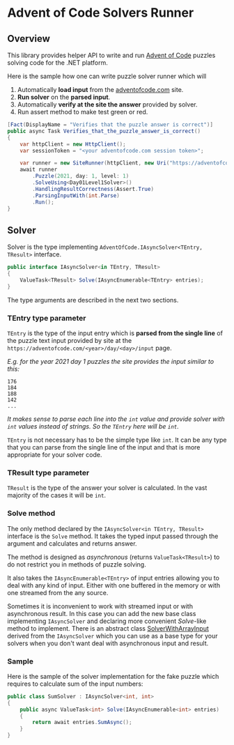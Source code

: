 # Advent of Code Solvers Runner

## Overview

This library provides helper API to write and run [Advent of Code](https://adventofcode.com)
puzzles solving code for the .NET platform.

Here is the sample how one can write puzzle solver runner which will 
1. Automatically **load input** from the [adventofcode.com](https://adventofcode.com) site.
2. **Run solver** on the **parsed input**.
3. Automatically **verify at the site the answer** provided by solver.
4. Run assert method to make test green or red.

```c#
[Fact(DisplayName = "Verifies that the puzzle answer is correct")]
public async Task Verifies_that_the_puzzle_answer_is_correct()
{
    var httpClient = new HttpClient();
    var sessionToken = "<your adventofcode.com session token>";

    var runner = new SiteRunner(httpClient, new Uri("https://adventofcode.com"), sessionToken);
    await runner
        .Puzzle(2021, day: 1, level: 1)
        .SolveUsing<Day01Level1Solver>()
        .HandlingResultCorrectness(Assert.True)
        .ParsingInputWith(int.Parse)
        .Run();
}
```

## Solver

Solver is the type implementing `AdventOfCode.IAsyncSolver<TEntry, TResult>` interface.

```c#
public interface IAsyncSolver<in TEntry, TResult>
{
    ValueTask<TResult> Solve(IAsyncEnumerable<TEntry> entries);
}
```
The type arguments are described in the next two sections.

### TEntry type parameter

`TEntry` is the type of the input entry which is **parsed from the single line** of the puzzle text input provided by site at the `https://adventofcode.com/<year>/day/<day>/input` page.

*E.g. for the year 2021 day 1 puzzles the site provides the input similar to this:*

```
176
184
188
142
...
```
*It makes sense to parse each line into the `int` value and provide solver with `int` values instead of strings. So the `TEntry` here will be `int`.*

`TEntry` is not necessary has to be the simple type like `int`. It can be any type that you can parse from the single line of the input and that is more appropriate for your solver code.

### TResult type parameter

`TResult` is the type of the answer your solver is calculated. In the vast majority of the cases it will be `int`.

### Solve method

The only method declared by the `IAsyncSolver<in TEntry, TResult>` interface is the `Solve` method. It takes the typed input passed through the argument and calculates and returns answer.

The method is designed as *asynchronous* (returns `ValueTask<TResult>`) to do not restrict you in methods of puzzle solving.

It also takes the `IAsyncEnumerable<TEntry>` of input entries allowing you to deal with any kind of input. Either with one buffered in the memory or with one streamed from the any source. 

Sometimes it is inconvenient to work with streamed input or with asynchronous result. In this case you can add the new base class implementing `IAsyncSolver` and declaring more convenient *Solve*-like method to implement. There is an abstract class [SolverWithArrayInput](https://github.com/vladsm/adventofcode-runner/blob/main/src/Solvers/SolverWithArrayInput.cs) derived from the `IAsyncSolver` which you can use as a base type for your solvers when you don't want deal with asynchronous input and result.

### Sample

Here is the sample of the solver implementation for the fake puzzle which requires to calculate sum of the input numbers:

```c#
public class SumSolver : IAsyncSolver<int, int>
{
    public async ValueTask<int> Solve(IAsyncEnumerable<int> entries)
    {
        return await entries.SumAsync();
    }
}
```
